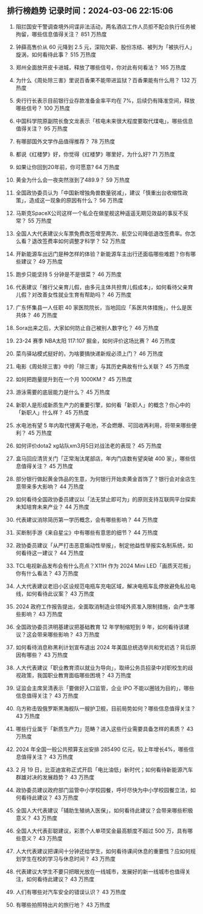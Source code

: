 
## 排行榜趋势 记录时间：2024-03-06 22:15:06
  
  1. 阻拦国安干警调查境外间谍非法活动，两名酒店工作人员拒不配合执行任务被拘留，哪些信息值得关注？ 851 万热度
    
  2. 钟薛高售价从 60 元降到 2.5 元，深陷欠薪、股份冻结、被列为「被执行人」旋涡，如何看待此事？ 515 万热度
    
  3. 郑州全面放开皮卡进城，释放了哪些信号，你对此有何看法？ 165 万热度
    
  4. 为什么《周处除三害》里说百香果不能带进监狱？百香果能有什么用？ 132 万热度
    
  5. 央行行长表示目前银行业存款准备金率平均在 7%，后续仍有降准空间，释放哪些信号？ 100 万热度
    
  6. 中国科学院原副院长詹文龙表示「核电未来很大程度要取代煤电」，哪些信息值得关注？ 95 万热度
    
  7. 有哪部国外文学作品值得推荐？ 78 万热度
    
  8. 都说《红楼梦》好，你觉得《红楼梦》哪里好，为什么好? 71 万热度
    
  9. 如果让你回到20年前，你可愿意? 64 万热度
    
  10. 黄金为什么会一夜突然涨到了489.9？ 59 万热度
    
  11. 全国政协委员认为「中国新增独角兽数量锐减」，建议「慎重出台收缩性政策」，造成这一现象的原因有什么？ 56 万热度
    
  12. 马斯克SpaceX公司这样一个私企在做星舰这种遥遥无期见效益的事反不反常？ 55 万热度
    
  13. 全国人大代表建议火车票免费改签增至两次、航空公司降低退改签费率。你怎么看？退改签费率如何调整才科学？ 52 万热度
    
  14. 开新能源车出远门是种怎样的体验？新能源车主出行还面临哪些难题？你有哪些建议？ 49 万热度
    
  15. 跑步只能坚持 5 分钟是不是很菜？ 46 万热度
    
  16. 代表建议「推行父亲育儿假，由多元主体共担育儿假成本」，如何看待父亲育儿假？对改善女性就业生育有帮助吗？ 46 万热度
    
  17. 广东怀集县一人任职 40 家医院院长，当地回应「系医共体措施」，什么是医共体？ 46 万热度
    
  18. Sora出来之后，大家如何防止自己被别人数字化？ 46 万热度
    
  19. 23-24 赛季 NBA太阳 117:107 掘金，如何评价这场比赛？ 46 万热度
    
  20. 菜鸟驿站模式挺好的，为啥要搞快递新规必须上门？ 46 万热度
    
  21. 电影《周处除三害》中的「除三害」与其历史典故有什么关联？ 45 万热度
    
  22. 如何把跑量提升到在一个月 1000KM？ 45 万热度
    
  23. 游泳需要的底层能力是什么？ 45 万热度
    
  24. 新职人是形成新质生产力的重要引擎，如何看「新职人」的概念？你心中的「新职人」什么样？ 45 万热度
    
  25. 水电池有望 5 年内取代锂离子电池，不会燃爆、可回收再利用，将带来哪些便利？ 45 万热度
    
  26. 如何评价dota2 xg站队xm3月5日对战法老的表现？ 45 万热度
    
  27. 盒马回应清货关门「正常淘汰尾部店，年内门店数有望突破 400 家」，哪些信息值得关注？ 45 万热度
    
  28. 部分银行做起黄金饰品的生意，为何银行开始卖黄金首饰了？银行会对金店生意带来多大影响？ 44 万热度
    
  29. 如何看待全国政协委员建议以「法无禁止即可为」的原则支持互联网平台探索未知培育未来产业？ 44 万热度
    
  30. 代表建议消除简历第一学历概念，会有哪些影响？ 44 万热度
    
  31. 买断制手游《来自星尘》中有哪些有意思的细节？ 44 万热度
    
  32. 政协委员建议「从严打击恶意煽动性举报」，制定他益性举报实名制系统，如何看待这一建议？ 44 万热度
    
  33. TCL电视新品发布会有什么亮点？X11H 作为 2024 Mini LED「画质天花板」你有什么看法？ 43 万热度
    
  34. 人大代表建议老旧小区设规范电瓶车充电区域，解决电瓶车乱停放避免私拉电线，如何看待此议案？ 43 万热度
    
  35. 2024 政府工作报告提出，全面取消制造业领域外资准入限制措施，会产生哪些影响？ 43 万热度
    
  36. 全国政协委员洪明基建议把基础教育 12 年学制缩短到 9 年，如何看待该建议？这会带来哪些影响？ 43 万热度
    
  37. 如何看待消息称黑利计划宣布退出 2024 年美国总统选举共和党初选？背后原因有哪些？ 43 万热度
    
  38. 人大代表建议「职业教育须以就业为导向」，取缔公务员招录中对职校生的歧视政策，我国职业教育面临哪些困境？ 43 万热度
    
  39. 证监会主席吴清表示「要做好入口监管，企业 IPO 不能以圈钱为目的」，哪些信息值得关注？ 43 万热度
    
  40. 乌方称击毁俄罗斯黑海舰队一艘护卫舰，目前局势如何？哪些信息值得关注？ 43 万热度
    
  41. 哪些行业属于「新质生产力」范畴？进入这些行业需要具备怎样的素质？ 43 万热度
    
  42. 2024 年全国一般公共预算支出安排 285490 亿元，较上年增长4%，哪些信息值得关注？ 43 万热度
    
  43. 2 月 19 日，比亚迪宣称正式开启「电比油低」新时代；如何看待新能源汽车群雄对决的发展趋势？ 43 万热度
    
  44. 政协委员建议政府部门监管中小学校园餐，呼吁尽快为中小学校园餐立法，如何看待此建议？ 43 万热度
    
  45. 全国人大代表建议「辅助生殖纳入医保」，如何看待此建议？会带来哪些积极意义？ 43 万热度
    
  46. 全国人大代表彭聪建议，彩票个人单项奖金最高额度不超过 500 万，具有哪些意义？ 43 万热度
    
  47. 人大代表建议把课间十分钟还给学生，如何看待课间休息的重要性？应如何规划学生在校的学习与休息时间？ 43 万热度
    
  48. 代表建议大学生不要只把眼光放在一线城市，发展好的新一线城市也值得关注，如何看待此建议？ 43 万热度
    
  49. 人们有哪些对汽车安全的错误认识？ 43 万热度
    
  50. 有哪些拍照特出片的旅行地？ 43 万热度
    
